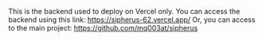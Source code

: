 This is the backend used to deploy on Vercel only.
You can access the backend using this link: https://sipherus-62.vercel.app/
Or, you can access to the main project: https://github.com/mq003at/sipherus
